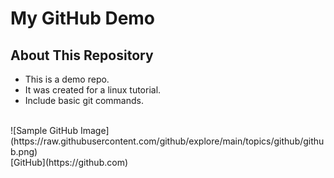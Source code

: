# My GitHub Demo
## About This Repository
- This is a demo repo.
- It was created for a linux tutorial.
- Include basic git commands.

<br>
![Sample GitHub Image](https://raw.githubusercontent.com/github/explore/main/topics/github/github.png)

<br>
[GitHub](https://github.com)